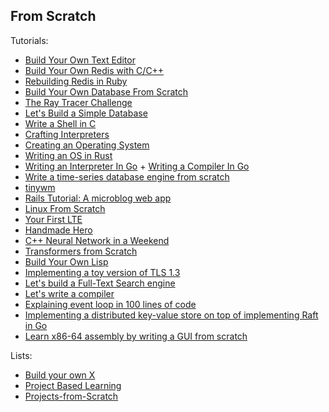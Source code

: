 ## From Scratch

Tutorials:
- [Build Your Own Text Editor](https://viewsourcecode.org/snaptoken/kilo/index.html)
- [Build Your Own Redis with C/C++](https://build-your-own.org/redis/)  
- [Rebuilding Redis in Ruby](https://redis.pjam.me/)
- [Build Your Own Database From Scratch](https://build-your-own.org/database/)
- [The Ray Tracer Challenge](http://raytracerchallenge.com/)
- [Let's Build a Simple Database](https://cstack.github.io/db_tutorial/)
- [Write a Shell in C](https://brennan.io/2015/01/16/write-a-shell-in-c/)
- [Crafting Interpreters](http://www.craftinginterpreters.com/)
- [Creating an Operating System](https://wiki.osdev.org/Creating_an_Operating_System)
- [Writing an OS in Rust](https://os.phil-opp.com/)
- [Writing an Interpreter In Go](https://interpreterbook.com/) + [Writing a Compiler In Go](https://compilerbook.com/)
- [Write a time-series database engine from scratch](https://nakabonne.dev/posts/write-tsdb-from-scratch/)
- [tinywm](http://incise.org/tinywm.html)
- [Rails Tutorial: A microblog web app](https://www.railstutorial.org/)
- [Linux From Scratch](http://www.linuxfromscratch.org/)
- [Your First LTE](https://open5gs.org/open5gs/docs/tutorial/01-your-first-lte/)
- [Handmade Hero](https://handmadehero.org/)
- [C++ Neural Network in a Weekend](https://github.com/jeremyong/cpp_nn_in_a_weekend)
- [Transformers from Scratch](https://e2eml.school/transformers.html)
- [Build Your Own Lisp](https://buildyourownlisp.com/contents)
- [Implementing a toy version of TLS 1.3](https://jvns.ca/blog/2022/03/23/a-toy-version-of-tls/)
- [Let's build a Full-Text Search engine](https://artem.krylysov.com/blog/2020/07/28/lets-build-a-full-text-search-engine/)
- [Let's write a compiler](https://briancallahan.net/blog/20210814.html)
- [Explaining event loop in 100 lines of code](https://iximiuz.com/en/posts/explain-event-loop-in-100-lines-of-code/)
- [Implementing a distributed key-value store on top of implementing Raft in Go](https://notes.eatonphil.com/2023-05-25-raft.html)
- [Learn x86-64 assembly by writing a GUI from scratch](https://gaultier.github.io/blog/x11_x64.html)

Lists:
- [Build your own X](https://github.com/codecrafters-io/build-your-own-x)
- [Project Based Learning](https://github.com/practical-tutorials/project-based-learning#go)
- [Projects-from-Scratch](https://github.com/AlgoryL/Projects-from-Scratch)
